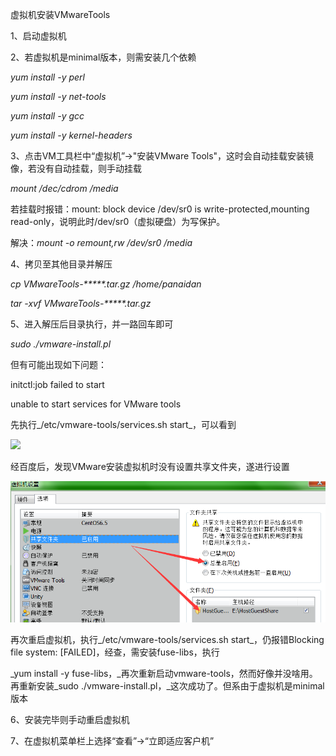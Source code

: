 虚拟机安装VMwareTools

1、启动虚拟机

2、若虚拟机是minimal版本，则需安装几个依赖

_yum install -y perl_

_yum install -y net-tools_

_yum install -y gcc_

_yum install -y kernel-headers_

3、点击VM工具栏中“虚拟机”-&gt;"安装VMware Tools"，这时会自动挂载安装镜像，若没有自动挂载，则手动挂载

_mount /dec/cdrom /media_

若挂载时报错：mount: block device /dev/sr0 is write-protected,mounting read-only，说明此时/dev/sr0（虚拟硬盘）为写保护。

解决：_mount -o remount,rw /dev/sr0 /media_

4、拷贝至其他目录并解压

_cp VMwareTools-\*\*\*\*\*.tar.gz /home/panaidan_

_tar -xvf VMwareTools-\*\*\*\*\*.tar.gz_

5、进入解压后目录执行，并一路回车即可

_sudo  ./vmware-install.pl_

但有可能出现如下问题：

initctl:job failed to start

unable to start services for VMware tools

先执行_/etc/vmware-tools/services.sh start_，可以看到

![](file:///C:\Users\Administrator\AppData\Roaming\Tencent\Users\2291385052\QQ\WinTemp\RichOle\9F[1V1Z%QUY%29$YYQF9RT1`T.png)

经百度后，发现VMware安装虚拟机时没有设置共享文件夹，遂进行设置

![](/assets/设置共享文件夹.png)

再次重启虚拟机，执行_/etc/vmware-tools/services.sh start_，仍报错Blocking file system: \[FAILED\]，经查，需安装fuse-libs，执行

_yum install -y fuse-libs，_再次重新启动vmware-tools，然而好像并没啥用。再重新安装_sudo  ./vmware-install.pl，_这次成功了。但系由于虚拟机是minimal版本

6、安装完毕则手动重启虚拟机

7、在虚拟机菜单栏上选择“查看”-&gt;“立即适应客户机”

